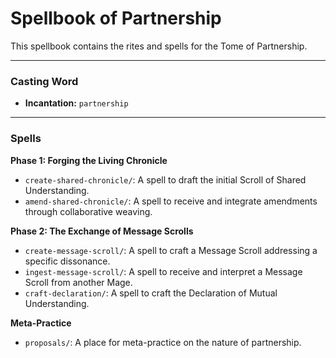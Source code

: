 # Spellbook of Partnership

This spellbook contains the rites and spells for the Tome of Partnership.

---

### Casting Word
- **Incantation:** `partnership`

---

### Spells

**Phase 1: Forging the Living Chronicle**
- `create-shared-chronicle/`: A spell to draft the initial Scroll of Shared Understanding.
- `amend-shared-chronicle/`: A spell to receive and integrate amendments through collaborative weaving.

**Phase 2: The Exchange of Message Scrolls**
- `create-message-scroll/`: A spell to craft a Message Scroll addressing a specific dissonance.
- `ingest-message-scroll/`: A spell to receive and interpret a Message Scroll from another Mage.
- `craft-declaration/`: A spell to craft the Declaration of Mutual Understanding.

**Meta-Practice**
- `proposals/`: A place for meta-practice on the nature of partnership.
